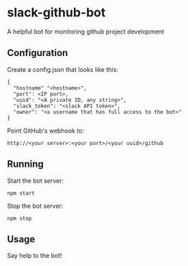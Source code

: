 # slack-github-bot
A helpful bot for monitoring github project development

## Configuration
Create a config.json that looks like this:

    {
      "hostname" "<hostname>",
      "port": <IP port>,
      "uuid": "<A private ID, any string>",
      "slack_token": "<slack API token>",
      "owner": "<a username that has full access to the bot>"
    }

Point GitHub's webhook to:

    http://<your server>:<your port>/<your uuid>/github

## Running

Start the bot server:

    npm start

Stop the bot server:

    npm stop

## Usage

Say help to the bot!
